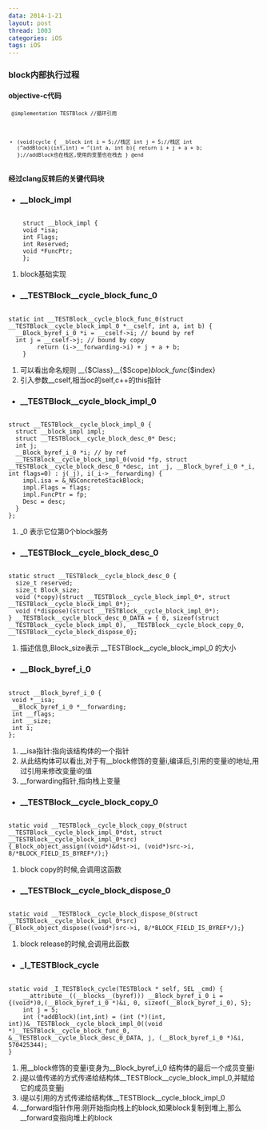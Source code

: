 ```yaml
---
data: 2014-1-21
layout: post
thread: 1003
categories: iOS
tags: iOS
---
```

### block内部执行过程
#### objective-c代码  
<code><pre><code>
@implementation TESTBlock
//循环引用
- (void)cycle
{
    __block int i = 5;//栈区
    int j = 5;//栈区
    int (^addBlock)(int,int) = ^(int a, int b){
        return i + j + a + b;
    };//addBlock也在栈区,使用的变量也在栈去
}
@end
</pre></code></code>

#### 经过clang反转后的关键代码块   
* ### __block_impl
<pre><code>
	struct __block_impl {
	void *isa;
	int Flags;
	int Reserved;
	void *FuncPtr;
	};
</code></pre>
1. block基础实现

* ### \__TESTBlock__cycle_block_func_0
<pre><code>
static int __TESTBlock__cycle_block_func_0(struct __TESTBlock__cycle_block_impl_0 *__cself, int a, int b) {
  __Block_byref_i_0 *i = __cself->i; // bound by ref
  int j = __cself->j; // bound by copy
        return (i->__forwarding->i) + j + a + b;
    }
</pre></code>
1. 可以看出命名规则 \__{$Class}__{$Scope}_block_func_{$index}   
2. 引入参数__cself,相当oc的self,c++的this指针

* ### \__TESTBlock__cycle_block_impl_0
<pre><code>
struct __TESTBlock__cycle_block_impl_0 {
  struct __block_impl impl;
  struct __TESTBlock__cycle_block_desc_0* Desc;
  int j;
  __Block_byref_i_0 *i; // by ref
  __TESTBlock__cycle_block_impl_0(void *fp, struct __TESTBlock__cycle_block_desc_0 *desc, int _j, __Block_byref_i_0 *_i, int flags=0) : j(_j), i(_i->__forwarding) {
    impl.isa = &_NSConcreteStackBlock;
    impl.Flags = flags;
    impl.FuncPtr = fp;
    Desc = desc;
  }
};
</pre></code>
1. _0 表示它位第0个block服务

* ### \__TESTBlock__cycle_block_desc_0
<pre><code>
static struct __TESTBlock__cycle_block_desc_0 {
  size_t reserved;
  size_t Block_size;
  void (*copy)(struct __TESTBlock__cycle_block_impl_0*, struct __TESTBlock__cycle_block_impl_0*);
  void (*dispose)(struct __TESTBlock__cycle_block_impl_0*);
} __TESTBlock__cycle_block_desc_0_DATA = { 0, sizeof(struct __TESTBlock__cycle_block_impl_0), __TESTBlock__cycle_block_copy_0, __TESTBlock__cycle_block_dispose_0};
</pre></code>
1. 描述信息,Block_size表示 __TESTBlock__cycle_block_impl_0 的大小

* ### \__Block_byref_i_0
<pre><code>
struct __Block_byref_i_0 {
 void *__isa;
 __Block_byref_i_0 *__forwarding;
 int __flags;
 int __size;
 int i;
};
</pre></code>
1. __isa指针:指向该结构体的一个指针  
2. 从此结构体可以看出,对于有__block修饰的变量i,编译后,引用的变量i的地址,用过引用来修改变量i的值
3. __forwarding指针,指向栈上变量

* ### \__TESTBlock__cycle_block_copy_0
<pre><code>
static void __TESTBlock__cycle_block_copy_0(struct __TESTBlock__cycle_block_impl_0*dst, struct __TESTBlock__cycle_block_impl_0*src) {_Block_object_assign((void*)&dst->i, (void*)src->i, 8/*BLOCK_FIELD_IS_BYREF*/);}
</pre></code>
1. block copy的时候,会调用这函数

* ### \__TESTBlock__cycle_block_dispose_0
<pre><code>
static void __TESTBlock__cycle_block_dispose_0(struct __TESTBlock__cycle_block_impl_0*src) {_Block_object_dispose((void*)src->i, 8/*BLOCK_FIELD_IS_BYREF*/);}
</pre></code>
1. block release的时候,会调用此函数

* ### _I_TESTBlock_cycle
<pre><code>
static void _I_TESTBlock_cycle(TESTBlock * self, SEL _cmd) {
    __attribute__((__blocks__(byref))) __Block_byref_i_0 i = {(void*)0,(__Block_byref_i_0 *)&i, 0, sizeof(__Block_byref_i_0), 5};
    int j = 5;
    int (*addBlock)(int,int) = (int (*)(int, int))&__TESTBlock__cycle_block_impl_0((void *)__TESTBlock__cycle_block_func_0, &__TESTBlock__cycle_block_desc_0_DATA, j, (__Block_byref_i_0 *)&i, 570425344);
}</pre></code>

1. 用\__block修饰的变量i变身为__Block_byref_i_0 结构体的最后一个成员变量i
2. j是以值传递的方式传递给结构体\__TESTBlock__cycle_block_impl_0,并赋给它的成员变量j
3. i是以引用的方式传递给结构体\__TESTBlock__cycle_block_impl_0
4. \__forward指针作用:刚开始指向栈上的block,如果block复制到堆上,那么__forward变指向堆上的block

